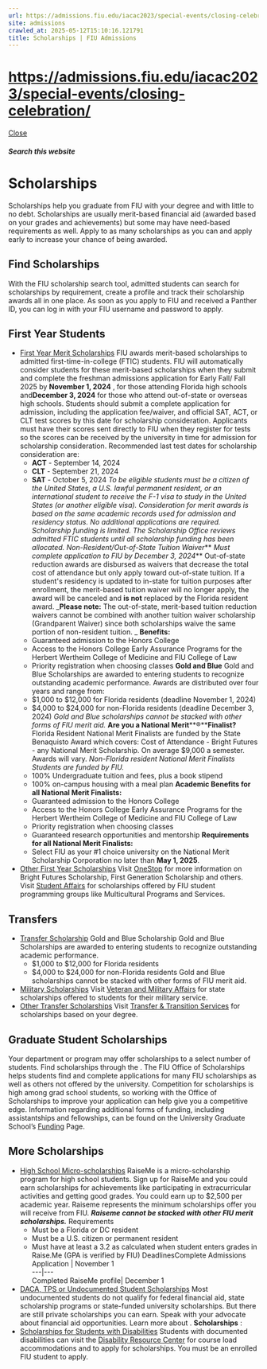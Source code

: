 ```yaml
---
url: https://admissions.fiu.edu/iacac2023/special-events/closing-celebration/
site: admissions
crawled_at: 2025-05-12T15:10:16.121791
title: Scholarships | FIU Admissions
---
```


# https://admissions.fiu.edu/iacac2023/special-events/closing-celebration/

[ Close ](https://admissions.fiu.edu/cost-and-aid/scholarships/)
##### Search this website
# Scholarships
Scholarships help you graduate from FIU with your degree and with little to no debt. Scholarships are usually merit-based financial aid (awarded based on your grades and achievements) but some may have need-based requirements as well. Apply to as many scholarships as you can and apply early to increase your chance of being awarded.
## Find Scholarships
With the FIU scholarship search tool, admitted students can search for scholarships by requirement, create a profile and track their scholarship awards all in one place. As soon as you apply to FIU and received a Panther ID, you can log in with your FIU username and password to apply.
## First Year Students
  * [First Year Merit Scholarships](https://admissions.fiu.edu/cost-and-aid/scholarships/#panel-N10528-1)
FIU awards merit-based scholarships to admitted first-time-in-college (FTIC) students. FIU will automatically consider students for these merit-based scholarships when they submit and complete the freshman admissions application for Early Fall/ Fall 2025 by **November 1, 2024** , for those attending Florida high schools and**December 3, 2024** for those who attend out-of-state or overseas high schools. 
Students should submit a complete application for admission, including the application fee/waiver, and official SAT, ACT, or CLT test scores by this date for scholarship consideration. 
Applicants must have their scores sent directly to FIU when they register for tests so the scores can be received by the university in time for admission for scholarship consideration. Recommended last test dates for scholarship consideration are:
    * **ACT** - September 14, 2024
    * **CLT** - September 21, 2024
    * **SAT** - October 5, 2024
 _To be eligible students must be a citizen of the United States, a U.S. lawful permanent resident, or an international student to receive the F-1 visa to study in the United States (or another eligible visa)._
 _Consideration for merit awards is based on the same academic records used for admission and residency status. No additional applications are required. Scholarship funding is limited. The Scholarship Office reviews admitted FTIC students until all scholarship funding has been allocated._
 _Non-Resident/Out-of-State Tuition Waiver_** _Must complete application to FIU by December 3, 2024_**
Out-of-state reduction awards are disbursed as waivers that decrease the total cost of attendance but only apply toward out-of-state tuition. If a student's residency is updated to in-state for tuition purposes after enrollment, the merit-based tuition waiver will no longer apply, the award will be canceled and **is not** replaced by the Florida resident award. 
 _**Please note:** The out-of-state, merit-based tuition reduction waivers cannot be combined with another tuition waiver scholarship (Grandparent Waiver) since both scholarships waive the same portion of non-resident tuition. _
**Benefits:**
    * Guaranteed admission to the Honors College
    * Access to the Honors College Early Assurance Programs for the Herbert Wertheim College of Medicine and FIU College of Law 
    * Priority registration when choosing classes
**Gold and Blue**
Gold and Blue Scholarships are awarded to entering students to recognize outstanding academic performance. Awards are distributed over four years and range from:
    * $1,000 to $12,000 for Florida residents (deadline November 1, 2024)
    * $4,000 to $24,000 for non-Florida residents (deadline December 3, 2024)
_Gold and Blue scholarships cannot be stacked with other forms of FIU merit aid._
**Are you a National Merit****®****Finalist?**
Florida Resident National Merit Finalists are funded by the State Benaquisto Award which covers: Cost of Attendance - Bright Futures - any National Merit Scholarship. On average $9,000 a semester. Awards will vary. 
 _Non-Florida resident National Merit Finalists Students are funded by FIU._
    * 100% Undergraduate tuition and fees, plus a book stipend 
    * 100% on-campus housing with a meal plan 
**Academic Benefits for all National Merit Finalists:**
    * Guaranteed admission to the Honors College
    * Access to the Honors College Early Assurance Programs for the Herbert Wertheim College of Medicine and FIU College of Law 
    * Priority registration when choosing classes
    * Guaranteed research opportunities and mentorship
**Requirements for all National Merit Finalists:**
    * Select FIU as your #1 choice university on the National Merit Scholarship Corporation no later than **May 1, 2025**.
  * [Other First Year Scholarships](https://admissions.fiu.edu/cost-and-aid/scholarships/#panel-N10528-2)
Visit [OneStop](https://onestop.fiu.edu/financial-aid/scholarship-information/index.html) for more information on Bright Futures Scholarship, First Generation Scholarship and others.
Visit [Student Affairs](https://studentaffairs.fiu.edu/get-involved/multicultural-programs-and-services/scholarships/index.php) for scholarships offered by FIU student programming groups like Multicultural Programs and Services.


## Transfers
  * [Transfer Scholarship](https://admissions.fiu.edu/cost-and-aid/scholarships/#panel-N10859-1)
Gold and Blue Scholarship
Gold and Blue Scholarships are awarded to entering students to recognize outstanding academic performance. 
    * $1,000 to $12,000 for Florida residents
    * $4,000 to $24,000 for non-Florida residents
Gold and Blue scholarships cannot be stacked with other forms of FIU merit aid.
  * [Military Scholarships](https://admissions.fiu.edu/cost-and-aid/scholarships/#panel-N10859-2)
Visit [Veteran and Military Affairs](https://studentaffairs.fiu.edu/get-support/veteran-and-military-affairs/index.php) for state scholarships offered to students for their military service.
  * [Other Transfer Scholarships](https://admissions.fiu.edu/cost-and-aid/scholarships/#panel-N10859-3)
Visit [Transfer & Transition Services](https://transfer.fiu.edu/resources/transfer-scholarships/) for scholarships based on your degree.


## Graduate Student Scholarships
Your department or program may offer scholarships to a select number of students. Find scholarships through the . The FIU Office of Scholarships helps students find and complete applications for many FIU scholarships as well as others not offered by the university. Competition for scholarships is high among grad school students, so working with the Office of Scholarships to improve your application can help give you a competitive edge.
Information regarding additional forms of funding, including assistantships and fellowships, can be found on the University Graduate School’s [Funding](http://gradschool.fiu.edu/students/funding/) Page.
## More Scholarships
  * [High School Micro-scholarships](https://admissions.fiu.edu/cost-and-aid/scholarships/#panel-N10C1C-1)
RaiseMe is a micro-scholarship program for high school students. Sign up for RaiseMe and you could earn scholarships for achievements like participating in extracurricular activities and getting good grades. You could earn up to $2,500 per academic year. 
Raiseme represents the minimum scholarships offer you will receive from FIU.
_**Raiseme cannot be stacked with other FIU merit scholarships.**_
Requirements
    * Must be a Florida or DC resident
    * Must be a U.S. citizen or permanent resident
    * Must have at least a 3.2 as calculated when student enters grades in Raise.Me (GPA is verified by FIU)
DeadlinesComplete Admissions Application | November 1  
---|---  
Completed RaiseMe profile| December 1  
  * [DACA, TPS or Undocumented Student Scholarships](https://admissions.fiu.edu/cost-and-aid/scholarships/#panel-N10C1C-2)
Most undocumented students do not qualify for federal financial aid, state scholarship programs or state-funded university scholarships. But there are still private scholarships you can earn. Speak with your advocate about financial aid opportunities. Learn more about .
**Scholarships** :
  * [Scholarships for Students with Disabilities](https://admissions.fiu.edu/cost-and-aid/scholarships/#panel-N10C1C-3)
Students with documented disabilities can visit the [Disability Resource Center](https://studentaffairs.fiu.edu/get-support/disability-resource-center/index.php) for course load accommodations and to apply for scholarships. You must be an enrolled FIU student to apply.



